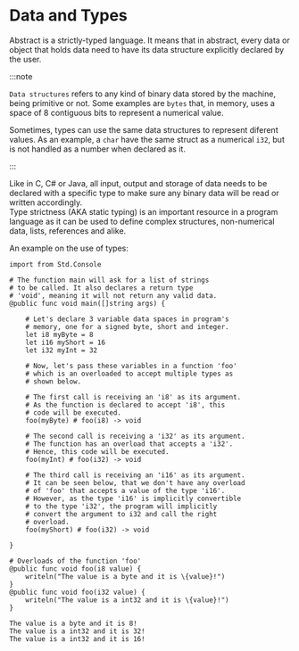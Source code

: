 # Data and Types

Abstract is a strictly-typed language. It means that in abstract, every
data or object that holds data need to have its data structure explicitly
declared by the user.

:::note

`Data structures` refers to any kind of binary data stored by the machine, being
primitive or not. Some examples are `bytes` that, in memory, uses a space of 8
contiguous bits to represent a numerical value.

Sometimes, types can use the same data structures to represent diferent values.
As an example, a `char` have the same struct as a numerical `i32`, but is not
handled as a number when declared as it.

:::

Like in C, C# or Java, all input, output and storage of data needs to be declared
with a specific type to make sure any binary data will be read or written accordingly. \
Type strictness (AKA static typing) is an important resource in a program language as
it can be used to define complex structures, non-numerical data, lists, references
and alike.

An example on the use of types:
```abs
import from Std.Console

# The function main will ask for a list of strings
# to be called. It also declares a return type
# 'void', meaning it will not return any valid data.
@public func void main([]string args) {

    # Let's declare 3 variable data spaces in program's
    # memory, one for a signed byte, short and integer.
    let i8 myByte = 8
    let i16 myShort = 16
    let i32 myInt = 32

    # Now, let's pass these variables in a function 'foo'
    # which is an overloaded to accept multiple types as
    # shown below.

    # The first call is receiving an 'i8' as its argument.
    # As the function is declared to accept 'i8', this
    # code will be executed.
    foo(myByte) # foo(i8) -> void

    # The second call is receiving a 'i32' as its argument.
    # The function has an overload that accepts a 'i32'.
    # Hence, this code will be executed.
    foo(myInt) # foo(i32) -> void

    # The third call is receiving an 'i16' as its argument.
    # It can be seen below, that we don't have any overload
    # of 'foo' that accepts a value of the type 'i16'.
    # However, as the type 'i16' is implicitly convertible
    # to the type 'i32', the program will implicitly
    # convert the argument to i32 and call the right
    # overload.
    foo(myShort) # foo(i32) -> void

}

# Overloads of the function 'foo'
@public func void foo(i8 value) {
    writeln("The value is a byte and it is \{value}!")
}
@public func void foo(i32 value) {
    writeln("The value is a int32 and it is \{value}!")
}

```
```text title="Console Output"
The value is a byte and it is 8!
The value is a int32 and it is 32!
The value is a int32 and it is 16!
```
